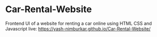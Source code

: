 # Car-Rental-Website
Frontend UI of a website for renting a car online using HTML CSS and Javascript
live: https://yash-nimburkar.github.io/Car-Rental-Website/
